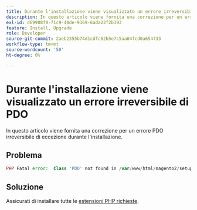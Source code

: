 ```yaml
---
title: Durante l'installazione viene visualizzato un errore irreversibile di PDO
description: In questo articolo viene fornita una correzione per un errore PDO irreversibile di eccezione durante l'installazione.
exl-id: d69908f0-71c9-48de-9369-6ada22f2b393
feature: Install, Upgrade
role: Developer
source-git-commit: 2aeb2355b74d1cdfc62b5e7c5aa04fcd0a654733
workflow-type: tm+mt
source-wordcount: '50'
ht-degree: 0%

---
```


# Durante l&#39;installazione viene visualizzato un errore irreversibile di PDO

In questo articolo viene fornita una correzione per un errore PDO irreversibile di eccezione durante l&#39;installazione.

## Problema

```php
PHP Fatal error:  Class 'PDO' not found in /var/www/html/magento2/setup/module/Magento/Setup/src/Module/Setup/ConnectionFactory.php on line 44
```

## Soluzione

Assicurati di installare tutte le [estensioni PHP richieste](https://experienceleague.adobe.com/en/docs/commerce-operations/installation-guide/prerequisites/php-settings).
